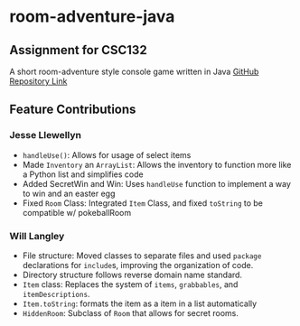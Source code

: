 # room-adventure-java

## Assignment for CSC132

A short room-adventure style console game written in Java
[GitHub Repository Link](https://github.com/laundrylens/room-adventure-java)

## Feature Contributions

### Jesse Llewellyn

- `handleUse()`: Allows for usage of select items
- Made `Inventory` an `ArrayList`: Allows the inventory to function more like
  a Python list and simplifies code
- Added SecretWin and Win: Uses `handleUse` function to implement a
  way to win and an easter egg
- Fixed `Room` Class: Integrated `Item` Class, and fixed `toString` to be
  compatible w/ pokeballRoom

### Will Langley

- File structure: Moved classes to separate files
  and used `package` declarations for `include`s,
  improving the organization of code.
- Directory structure follows reverse domain name standard.
- `Item` class: Replaces the system of `items`, `grabbables`, and `itemDescriptions`.
- `Item.toString`: formats the item as a item in a list automatically
- `HiddenRoom`: Subclass of `Room` that allows for secret rooms.

